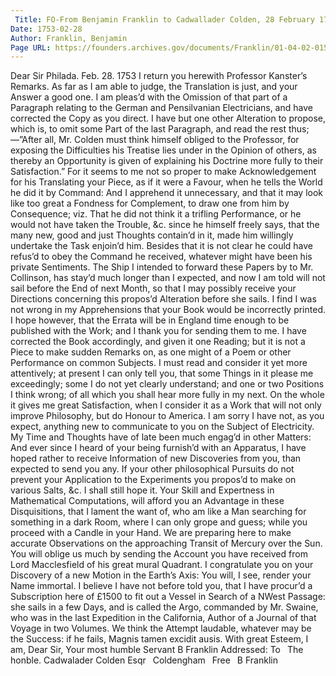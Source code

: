 ```yaml
---
 Title: FO-From Benjamin Franklin to Cadwallader Colden, 28 February 1753
Date: 1753-02-28
Author: Franklin, Benjamin
Page URL: https://founders.archives.gov/documents/Franklin/01-04-02-0158
---
```


Dear Sir
Philada. Feb. 28. 1753
I return you herewith Professor Kanster’s Remarks. As far as I am able to judge, the Translation is just, and your Answer a good one. I am pleas’d with the Omission of that part of a Paragraph relating to the German and Pensilvanian Electricians, and have corrected the Copy as you direct. I have but one other Alteration to propose, which is, to omit some Part of the last Paragraph, and read the rest thus;—”After all, Mr. Colden must think himself obliged to the Professor, for exposing the Difficulties his Treatise lies under in the Opinion of others, as thereby an Opportunity is given of explaining his Doctrine more fully to their Satisfaction.” For it seems to me not so proper to make Acknowledgement for his Translating your Piece, as if it were a Favour, when he tells the World he did it by Command: And I apprehend it unnecessary, and that it may look like too great a Fondness for Complement, to draw one from him by Consequence; viz. That he did not think it a trifling Performance, or he would not have taken the Trouble, &c. since he himself freely says, that the many new, good and just Thoughts contain’d in it, made him willingly undertake the Task enjoin’d him. Besides that it is not clear he could have refus’d to obey the Command he received, whatever might have been his private Sentiments. The Ship I intended to forward these Papers by to Mr. Collinson, has stay’d much longer than I expected, and now I am told will not sail before the End of next Month, so that I may possibly receive your Directions concerning this propos’d Alteration before she sails.
I find I was not wrong in my Apprehensions that your Book would be incorrectly printed. I hope however, that the Errata will be in England time enough to be published with the Work; and I thank you for sending them to me. I have corrected the Book accordingly, and given it one Reading; but it is not a Piece to make sudden Remarks on, as one might of a Poem or other Performance on common Subjects. I must read and consider it yet more attentively; at present I can only tell you, that some Things in it please me exceedingly; some I do not yet clearly understand; and one or two Positions I think wrong; of all which you shall hear more fully in my next. On the whole it gives me great Satisfaction, when I consider it as a Work that will not only improve Philosophy, but do Honour to America.
I am sorry I have not, as you expect, anything new to communicate to you on the Subject of Electricity. My Time and Thoughts have of late been much engag’d in other Matters: And ever since I heard of your being furnish’d with an Apparatus, I have hoped rather to receive Information of new Discoveries from you, than expected to send you any. If your other philosophical Pursuits do not prevent your Application to the Experiments you propos’d to make on various Salts, &c. I shall still hope it. Your Skill and Expertness in Mathematical Computations, will afford you an Advantage in these Disquisitions, that I lament the want of, who am like a Man searching for something in a dark Room, where I can only grope and guess; while you proceed with a Candle in your Hand.
We are preparing here to make accurate Observations on the approaching Transit of Mercury over the Sun. You will oblige us much by sending the Account you have received from Lord Macclesfield of his great mural Quadrant. I congratulate you on your Discovery of a new Motion in the Earth’s Axis: You will, I see, render your Name immortal.
I believe I have not before told you, that I have procur’d a Subscription here of £1500 to fit out a Vessel in Search of a NWest Passage: she sails in a few Days, and is called the Argo, commanded by Mr. Swaine, who was in the last Expedition in the California, Author of a Journal of that Voyage in two Volumes. We think the Attempt laudable, whatever may be the Success: if he fails, Magnis tamen excidit ausis.
With great Esteem, I am, Dear Sir, Your most humble Servant
B Franklin
 Addressed: To  The honble. Cadwalader Colden Esqr  Coldengham  Free  B Franklin

